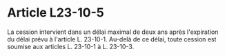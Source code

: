 # Article L23-10-5

La cession intervient dans un délai maximal de deux ans après l'expiration du délai prévu à l'article L. 23-10-1. Au-delà de ce délai, toute cession est soumise aux articles L. 23-10-1 à L. 23-10-3.
